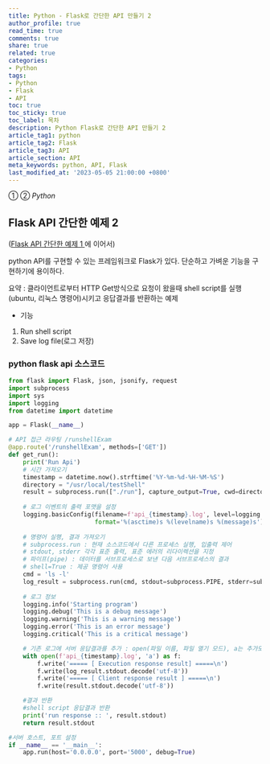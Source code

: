 ```yaml
---
title: Python - Flask로 간단한 API 만들기 2
author_profile: true
read_time: true
comments: true
share: true
related: true
categories:
- Python
tags:
- Python
- Flask
- API
toc: true
toc_sticky: true
toc_label: 목차
description: Python Flask로 간단한 API 만들기 2
article_tag1: python
article_tag2: Flask
article_tag3: API
article_section: API
meta_keywords: python, API, Flask
last_modified_at: '2023-05-05 21:00:00 +0800'
---
```

① ② *Python* 

## Flask API 간단한 예제 2

([Flask API 간단한 예제 1 ](https://amirer21.github.io/python/python-flask/ ) 에 이어서)

python API를 구현할 수 있는 프레임워크로 Flask가 있다.
단순하고 가벼운 기능을 구현하기에 용이하다.

요약 : 클라이언트로부터 HTTP Get방식으로 요청이 왔을때 shell script를 실행(ubuntu, 리눅스 명령어)시키고 응답결과를 반환하는 예제

- 기능

1. Run shell script
2. Save log file(로그 저장)


### python flask api 소스코드

```python
from flask import Flask, json, jsonify, request
import subprocess
import sys
import logging
from datetime import datetime

app = Flask(__name__)

# API 접근 라우팅 /runshellExam 
@app.route('/runshellExam', methods=['GET'])
def get_run():
    print('Run Api')
    # 시간 가져오기
    timestamp = datetime.now().strftime('%Y-%m-%d-%H-%M-%S')    
    directory = "/usr/local/testShell"
    result = subprocess.run(["./run"], capture_output=True, cwd=directory)
    
    # 로그 이벤트의 출력 포맷을 설정
    logging.basicConfig(filename=f'api_{timestamp}.log', level=logging.DEBUG,
                        format='%(asctime)s %(levelname)s %(message)s')
    
    # 명령어 실행, 결과 가져오기    
    # subprocess.run : 현재 소스코드에서 다른 프로세스 실행, 입출력 제어
    # stdout, stderr 각각 표준 출력, 표준 에러의 리다이렉션을 지정
    # 파이프(pipe) : 데이터를 서브프로세스로 보낸 다음 서브프로세스의 결과
    # shell=True : 제공 명령어 사용
    cmd = 'ls -l'
    log_result = subprocess.run(cmd, stdout=subprocess.PIPE, stderr=subprocess.PIPE, shell=True)    
    
    # 로그 정보
    logging.info('Starting program')
    logging.debug('This is a debug message')
    logging.warning('This is a warning message')
    logging.error('This is an error message')
    logging.critical('This is a critical message')

    # 기존 로그에 서버 응답결과를 추가 : open(파일 이름, 파일 열기 모드), a는 추가모드
    with open(f'api_{timestamp}.log', 'a') as f:
        f.write('===== [ Execution response result] =====\n')
        f.write(log_result.stdout.decode('utf-8')) 
        f.write('===== [ Client response result ] =====\n')
        f.write(result.stdout.decode('utf-8'))

    #결과 반환
    #shell script 응답결과 반환
    print('run response :: ', result.stdout)            
    return result.stdout

#서버 호스트, 포트 설정
if __name__ == '__main__':
    app.run(host='0.0.0.0', port='5000', debug=True)
```